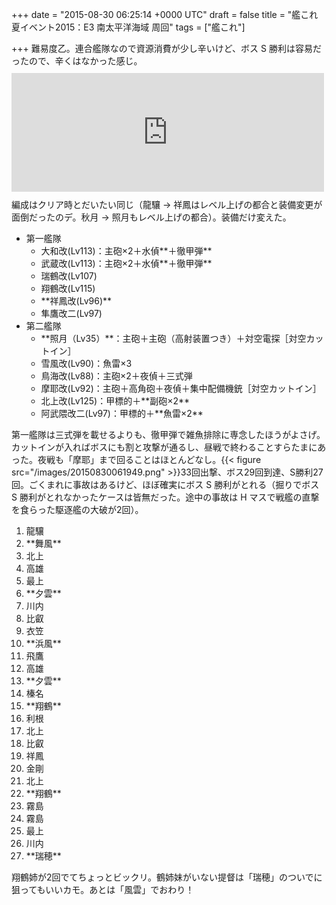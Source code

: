 
+++
date = "2015-08-30 06:25:14 +0000 UTC"
draft = false
title = "艦これ夏イベント2015：E3 南太平洋海域 周回"
tags = ["艦これ"]

+++
難易度乙。連合艦隊なので資源消費が少し辛いけど、ボス S 勝利は容易だったので、辛くはなかった感じ。<iframe src="https://hatenablog-parts.com/embed?url=https%3A%2F%2Fblog.daruyanagi.jp%2Fentry%2F2015%2F08%2F12%2F180857" title="艦これ夏イベント2015：E3 南太平洋海域 - だるろぐ" class="embed-card embed-blogcard" scrolling="no" frameborder="0" style="display: block; width: 100%; height: 190px; max-width: 500px; margin: 10px 0px;"></iframe>編成はクリア時とだいたい同じ（龍驤 → 祥鳳はレベル上げの都合と装備変更が面倒だったのデ。秋月 → 照月もレベル上げの都合）。装備だけ変えた。

<ul>
<li>第一艦隊
<ul>
<li>大和改(Lv113)：主砲×2＋水偵**＋徹甲弾**</li>
<li>武蔵改(Lv113)：主砲×2＋水偵**＋徹甲弾**</li>
<li>瑞鶴改(Lv107)</li>
<li>翔鶴改(Lv115)</li>
<li>**祥鳳改(Lv96)**</li>
<li>隼鷹改二(Lv97)</li>
</ul></li>
<li>第二艦隊
<ul>
<li>**照月（Lv35）**：主砲＋主砲（高射装置つき）＋対空電探［対空カットイン］</li>
<li>雪風改(Lv90)：魚雷×3</li>
<li>鳥海改(Lv88)：主砲×2＋夜偵＋三式弾</li>
<li>摩耶改(Lv92)：主砲＋高角砲＋夜偵＋集中配備機銃［対空カットイン］</li>
<li>北上改(Lv125)：甲標的＋**副砲×2**</li>
<li>阿武隈改二(Lv97)：甲標的＋**魚雷×2**</li>
</ul></li>
</ul>第一艦隊は三式弾を載せるよりも、徹甲弾で雑魚排除に専念したほうがよさげ。カットインが入ればボスにも割と攻撃が通るし、昼戦で終わることすらたまにあった。夜戦も「摩耶」まで回ることはほとんどなし。{{< figure src="/images/20150830061949.png"  >}}33回出撃、ボス29回到達、S勝利27回。ごくまれに事故はあるけど、ほぼ確実にボス S 勝利がとれる（掘りでボス S 勝利がとれなかったケースは皆無だった。途中の事故は H マスで戦艦の直撃を食らった駆逐艦の大破が2回）。

<ol>
<li>龍驤</li>
<li>**舞風**</li>
<li>北上</li>
<li>高雄</li>
<li>最上</li>
<li>**夕雲**</li>
<li>川内</li>
<li>比叡</li>
<li>衣笠</li>
<li>**浜風**</li>
<li>飛鷹</li>
<li>高雄</li>
<li>**夕雲**</li>
<li>榛名</li>
<li>**翔鶴**</li>
<li>利根</li>
<li>北上</li>
<li>比叡</li>
<li>祥鳳</li>
<li>金剛</li>
<li>北上</li>
<li>**翔鶴**</li>
<li>霧島</li>
<li>霧島</li>
<li>最上</li>
<li>川内</li>
<li>**瑞穂**</li>
</ol>翔鶴姉が2回でてちょっとビックリ。鶴姉妹がいない提督は「瑞穂」のついでに狙ってもいいカモ。あとは「風雲」でおわり！


